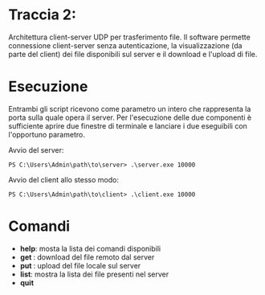 
# Traccia 2: 


Architettura client-server UDP per trasferimento file. Il software permette connessione client-server senza autenticazione, la visualizzazione (da parte del client) dei file disponibili sul server e il download e l'upload di file.

# Esecuzione

Entrambi gli script ricevono come parametro un intero che rappresenta la porta sulla quale opera il server.
Per l'esecuzione delle due componenti è sufficiente aprire due finestre di terminale e lanciare i due eseguibili con l'opportuno parametro.
 
Avvio del server:
```
PS C:\Users\Admin\path\to\server> .\server.exe 10000
```
Avvio del client allo stesso modo:
```
PS C:\Users\Admin\path\to\client> .\client.exe 10000
```
# Comandi
* **help**: mosta la lista dei comandi disponibili
* **get <filename>**: download del file remoto dal server
* **put <filename>**: upload del file locale sul server
* **list**: mostra la lista dei file presenti nel server 
* **quit**

